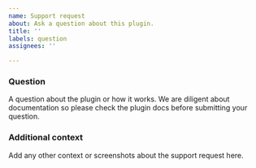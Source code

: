```yaml
---
name: Support request
about: Ask a question about this plugin.
title: ''
labels: question
assignees: ''

---
```


### Question
A question about the plugin or how it works. We are diligent about documentation so please check the plugin docs before submitting your question.

### Additional context
Add any other context or screenshots about the support request here.
